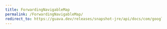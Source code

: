 ```yaml
---
title: ForwardingNavigableMap
permalink: /ForwardingNavigableMap/
redirect_to: https://guava.dev/releases/snapshot-jre/api/docs/com/google/common/collect/ForwardingNavigableMap.html
---
```

